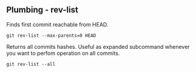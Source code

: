 ## Plumbing - rev-list

Finds first commit reachable from HEAD.
```
git rev-list --max-parents=0 HEAD
```

Returns all commits hashes. Useful as expanded subcommand whenever you want to perfom operation on all commits.
```
git rev-list --all
```

